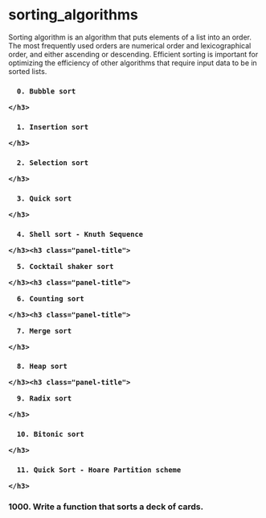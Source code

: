 # sorting_algorithms
Sorting algorithm is an algorithm that puts elements of a list into an order. The most frequently used orders are numerical order and lexicographical order, and either ascending or descending. Efficient sorting is important for optimizing the efficiency of other algorithms that require input data to be in sorted lists.
<h3 class="panel-title">

      0. Bubble sort

    </h3>
<h3 class="panel-title">

      1. Insertion sort

    </h3>
<h3 class="panel-title">

      2. Selection sort

    </h3>
<h3 class="panel-title">

      3. Quick sort

    </h3>
<h3 class="panel-title">

      4. Shell sort - Knuth Sequence

    </h3><h3 class="panel-title">

      5. Cocktail shaker sort

    </h3><h3 class="panel-title">

      6. Counting sort

    </h3><h3 class="panel-title">

      7. Merge sort

    </h3>
<h3 class="panel-title">

      8. Heap sort

    </h3><h3 class="panel-title">

      9. Radix sort

    </h3>
<h3 class="panel-title">

      10. Bitonic sort

    </h3>
<h3 class="panel-title">

      11. Quick Sort - Hoare Partition scheme

    </h3>
<h3>1000. Write a function that sorts a deck of cards.</h3>

